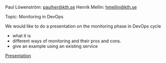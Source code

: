 Paul Löwenström: paulher@kth.se
Henrik Mellin: hmellin@kth.se

Topic: Monitoring in DevOps

We would like to do a presentation on the monitoring phase in DevOps cycle


* what it is
* different ways of monitoring and their pros and cons.
* give an example using an existing service

[Presentation](https://docs.google.com/presentation/d/1AieDimXwxr7ceI9TWggWUPWqD6vXPbWWMbszNaih6zQ/edit?usp=sharing)

